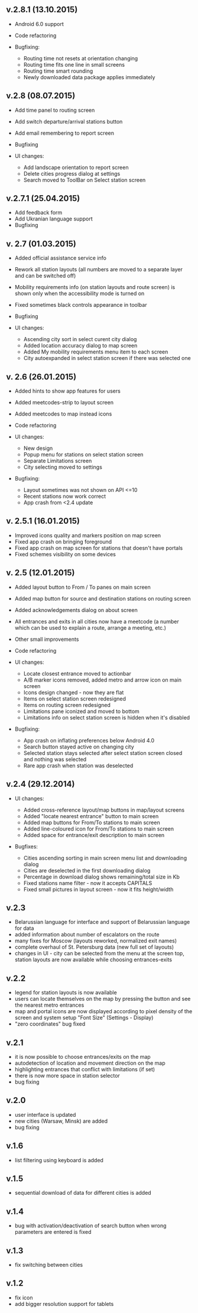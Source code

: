 ## v.2.8.1 (13.10.2015)
+ Android 6.0 support
+ Code refactoring

+ Bugfixing:
    * Routing time not resets at orientation changing
    * Routing time fits one line in small screens
    * Routing time smart rounding
    * Newly downloaded data package applies immediately

## v.2.8 (08.07.2015)
+ Add time panel to routing screen
+ Add switch departure/arrival stations button
+ Add email remembering to report screen
+ Bugfixing

+ UI changes:
	* Add landscape orientation to report screen
	* Delete cities progress dialog at settings
	* Search moved to ToolBar on Select station screen

## v.2.7.1 (25.04.2015)
+ Add feedback form
+ Add Ukranian language support
+ Bugfixing

## v. 2.7 (01.03.2015)
+ Added official assistance service info
+ Rework all station layouts (all numbers are moved to a separate layer and can be switched off)
+ Mobility requirements info (on station layouts and route screen) is shown only when the accessibility mode is turned on
+ Fixed sometimes black controls appearance in toolbar
+ Bugfixing

+ UI changes:
	* Ascending city sort in select curent city dialog
	* Added location accuracy dialog to map screen
	* Added My mobility requirements menu item to each screen
	* City autoexpanded in select station screen if there was selected one

## v. 2.6 (26.01.2015)
+ Added hints to show app features for users
+ Added meetcodes-strip to layout screen
+ Added meetcodes to map instead icons
+ Code refactoring

+ UI changes:
	* New design
	* Popup menu for stations on select station screen
	* Separate Limitations screen
	* City selecting moved to settings

+ Bugfixing:
	* Layout sometimes was not shown on API <=10
	* Recent stations now work correct
	* App crash from <2.4 update

## v. 2.5.1 (16.01.2015)
* Improved icons quality and markers position on map screen
* Fixed app crash on bringing foreground
* Fixed app crash on map screen for stations that doesn't have portals
* Fixed schemes visibility on some devices

## v. 2.5 (12.01.2015)
+ Added layout button to From / To panes on main screen
+ Added map button for source and destination stations on routing screen
+ Added acknowledgements dialog on about screen
+ All entrances and exits in all cities now have a meetcode (a number which can be used to explain a route, arrange a meeting, etc.)
+ Other small improvements
+ Code refactoring

+ UI changes:
	* Locate closest entrance moved to actionbar
	* A/B marker icons removed, added metro and arrow icon on main screen
	* Icons design changed - now they are flat
	* Items on select station screen redesigned
	* Items on routing screen redesigned
	* Limitations pane iconized and moved to bottom
	* Limitations info on select station screen is hidden when it's disabled
	
+ Bugfixing:
	* App crash on inflating preferences below Android 4.0
	* Search button stayed active on changing city
	* Selected station stays selected after select station screen closed and nothing was selected
	* Rare app crash when station was deselected

## v.2.4 (29.12.2014)
+ UI changes:
	* Added cross-reference layout/map buttons in map/layout screens
	* Added "locate nearest entrance" button to main screen
	* Added map buttons for From/To stations to main screen 
	* Added line-coloured icon for From/To stations to main screen
	* Added space for entrance/exit description to main screen
	
+ Bugfixes:
	* Cities ascending sorting in main screen menu list and downloading dialog
	* Cities are deselected in the first downloading dialog 
	* Percentage in download dialog shows remaining/total size in Kb
	* Fixed stations name filter - now it accepts CAPITALS
	* Fixed small pictures in layout screen - now it fits height/width

## v.2.3
* Belarussian language for interface and support of Belarussian language for data
* added information about number of escalators on the route
* many fixes for Moscow (layouts reworked, normalized exit names)
* complete overhaul of St. Petersburg data (new full set of layouts)
* changes in UI - city can be selected from the menu at the screen top, station layouts are now available while choosing entrances-exits

## v.2.2 
* legend for station layouts is now available 
* users can locate themselves on the map by pressing the button and see the nearest metro entrances
* map and portal icons are now displayed according to pixel density of the screen and system setup "Font Size" (Settings - Display)
* "zero coordinates" bug fixed
 
## v.2.1 
* it is now possible to choose entrances/exits on the map
* autodetection of location and movement direction on the map
* highlighting entrances that conflict with limitations (if set)
* there is now more space in station selector
* bug fixing
 
## v.2.0
* user interface is updated
* new cities (Warsaw, Minsk) are added
* bug fixing
  
## v.1.6
* list filtering using keyboard is added

## v.1.5
* sequential download of data for different cities is added

## v.1.4
* bug with activation/deactivation of search button when wrong parameters are entered is fixed

## v.1.3
* fix switching between cities

## v.1.2
* fix icon
* add bigger resolution support for tablets

